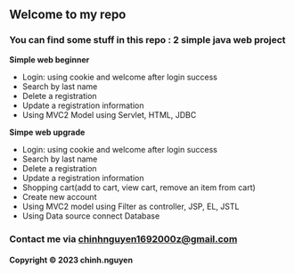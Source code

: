 ## Welcome to my repo
### You can find some stuff in this repo : 2 simple java web project

**Simple web beginner**
- Login: using cookie and welcome after login success
- Search by last name
- Delete a registration
- Update a registration information
- Using MVC2 Model using Servlet, HTML, JDBC

**Simpe web upgrade**
- Login: using cookie and welcome after login success
- Search by last name
- Delete a registration
- Update a registration information
- Shopping cart(add to cart, view cart, remove an item from cart)
- Create new account
- Using MVC2 model using Filter as controller, JSP, EL, JSTL
- Using Data source connect Database



### Contact me via chinhnguyen1692000z@gmail.com
#### Copyright &#169; 2023 chinh.nguyen